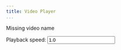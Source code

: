 ```yaml
---
title: Video Player
...
```


<div id="playhere">Missing video name</div>

Playback speed: <input type="text" id="speed" value="1.0" oninput="respeed()"/>

<a href="" id="download"></a>

<script type="text/javascript">
function loadVid() {
    var vid = location.hash.replace('#','lectures/')
    var vtt = vid.replace(/[.][^.]*$/,'.vtt')
    if (vid) {
        document.getElementById('playhere').innerHTML = `
<video controls repload="metadata" style="max-width:100%">
<source src="${vid}" type="video/webm">
<track label="English (AI generated)" src="${vtt}" kind="subtitles" srclang="en">
</video>
`;
        document.getElementById('download').innerHTML = 'download '+vid.replace(/.*\//g, '')
        document.getElementById('download').href = vid
    }
}
loadVid();

function respeed() {
    let vid = document.querySelector('video')
    if (vid) vid.playbackRate = document.querySelector('#speed').value
}
</script>
